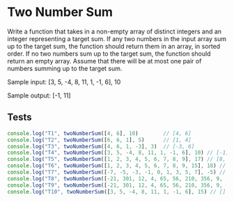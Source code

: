 # Two Number Sum

Write a function that takes in a non-empty array of distinct integers and an integer representing a target sum. If any two numbers in the input array sum up to the target sum, the function should return them in an array, in sorted order. If no two numbers sum up to the target sum, the function should return an empty array. Assume that there will be at most one pair of numbers summing up to the target sum.

Sample input: [3, 5, -4, 8, 11, 1, -1, 6], 10

Sample output: [-1, 11]

## Tests

```javascript
console.log("T1", twoNumberSum([4, 6], 10)        // [4, 6]
console.log("T2", twoNumberSum([6, 6, 1], 5)      // [1, 4]
console.log("T3", twoNumberSum([4, 6, 1, -3], 3)  // [-3, 6]
console.log("T4", twoNumberSum([3, 5, -4, 8, 11, 1, -1, 6], 10) // [-1, 11]
console.log("T5", twoNumberSum([1, 2, 3, 4, 5, 6, 7, 8, 9], 17) // [8, 9]
console.log("T6", twoNumberSum([1, 2, 3, 4, 5, 6, 7, 8, 9, 15], 18) // [3, 15]
console.log("T7", twoNumberSum([-7, -5, -3, -1, 0, 1, 3, 5, 7], -5) // [-5, 0]
console.log("T8", twoNumberSum([-21, 301, 12, 4, 65, 56, 210, 356, 9, -47], 163) // [-47, 210]
console.log("T9", twoNumberSum([-21, 301, 12, 4, 65, 56, 210, 356, 9, -47], 164) // []
console.log("T10", twoNumberSum([3, 5, -4, 8, 11, 1, -1, 6], 15) // []
```
